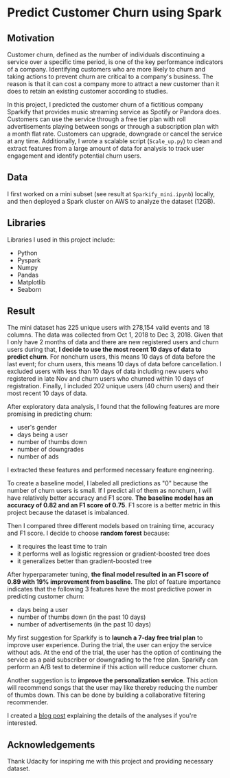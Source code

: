 # Predict Customer Churn using Spark

## Motivation

Customer churn, defined as the number of individuals discontinuing a service over a specific time period, is one of the key performance 
indicators of a company. Identifying customers who are more likely to churn and taking actions to prevent churn are critical to a 
company's business. The reason is that it can cost a company more to attract a new customer than it does to retain an existing customer 
according to studies. 

In this project, I predicted the customer churn of a fictitious company Sparkify that provides music streaming service as Spotify or 
Pandora does. Customers can use the service through a free tier plan with roll advertisements playing between songs or through a 
subscription plan with a month flat rate. Customers can upgrade, downgrade or cancel the service at any time. Additionally, I wrote a scalable script (`Scale_up.py`) to clean and extract features from a large amount of data for analysis to track user engagement and identify potential churn users.

## Data

I first worked on a mini subset (see result at `Sparkify_mini.ipynb`) locally, and then deployed a Spark cluster on AWS to analyze the dataset (12GB).

## Libraries

Libraries I used in this project include:

- Python
- Pyspark
- Numpy
- Pandas
- Matplotlib
- Seaborn

## Result

The mini dataset has 225 unique users with 278,154 valid events and 18 columns. The data was collected from Oct 1, 2018 to Dec 3, 2018. Given that I only have 2 months of data and there are new registered users and churn users during that, **I decide to use the most recent 10 days of data to predict churn**. For nonchurn users, this means 10 days of data before the last event; for churn users, this means 10 days of data before cancellation. I excluded users with less than 10 days of data including new users who registered in late Nov and churn users who churned within 10 days of registration. Finally, I included 202 unique users (40 churn users) and their most recent 10 days of data.

After exploratory data analysis, I found that the following features are more promising in predicting churn:
- user's gender
- days being a user
- number of thumbs down
- number of downgrades
- number of ads

I extracted these features and performed necessary feature engineering. 

To create a baseline model, I labeled all predictions as "0" because the number of churn users is small. If I predict all of them as nonchurn, I will have relatively better accuracy and F1 score. **The baseline model has an accuracy of 0.82 and an F1 score of 0.75**. F1 score is a better metric in this project because the dataset is imbalanced. 

Then I compared three different models based on training time, accuracy and F1 score. I decide to choose **random forest** because:
- it requires the least time to train
- it performs well as logistic regression or gradient-boosted tree does
- it generalizes better than gradient-boosted tree

After hyperparameter tuning, **the final model resulted in an F1 score of 0.89 with 19% improvement from baseline**. The plot of feature importance indicates that the following 3 features have the most predictive power in predicting customer churn:
- days being a user
- number of thumbs down (in the past 10 days) 
- number of advertisements (in the past 10 days)

My first suggestion for Sparkify is to **launch a 7-day free trial plan** to improve user experience. During the trial, the user can enjoy the service without ads. At the end of the trial, the user has the option of continuing the service as a paid subscriber or downgrading to the free plan. Sparkify can perform an A/B test to determine if this action will reduce customer churn.

Another suggestion is to **improve the personalization service**. This action will recommend songs that the user may like thereby reducing the number of thumbs down. This can be done by building a collaborative filtering recommender.

I created a [blog post](https://medium.com/@fivecentsly/predict-customer-churn-using-spark-71ac4f3b6b14) explaining the details of the analyses if you're interested.

## Acknowledgements

Thank Udacity for inspiring me with this project and providing necessary dataset. 
